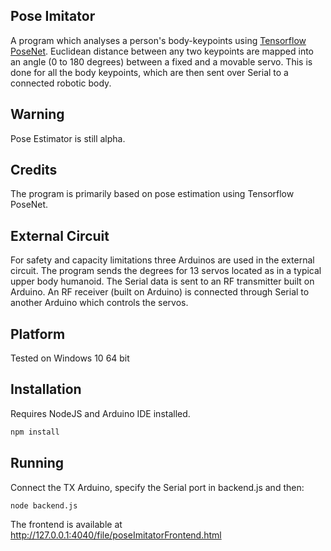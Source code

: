 ## Pose Imitator

A program which analyses a person's body-keypoints using [Tensorflow PoseNet](https://www.tensorflow.org/lite/examples/pose_estimation/overview). Euclidean distance between any two keypoints are mapped into an angle (0 to 180 degrees) between a fixed and a movable servo. This is done for all the body keypoints, which are then sent over Serial to a connected robotic body.

## Warning
Pose Estimator is still alpha.

## Credits
The program is primarily based on pose estimation using Tensorflow PoseNet.

## External Circuit

For safety and capacity limitations three Arduinos are used in the external circuit. The program sends the degrees for 13 servos located as in a typical upper body humanoid. The Serial data is sent to an RF transmitter built on Arduino. An RF receiver (built on Arduino) is connected through Serial to another Arduino which controls the servos.

## Platform
Tested on Windows 10 64 bit

## Installation
Requires NodeJS and Arduino IDE installed.
```bash
npm install
```

## Running
Connect the TX Arduino, specify the Serial port in backend.js and then: 
```bash
node backend.js
```

The frontend is available at http://127.0.0.1:4040/file/poseImitatorFrontend.html
